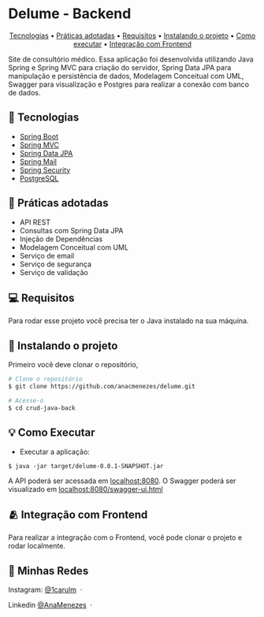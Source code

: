 <h1>Delume - Backend</h1>

<p align="center">
  <a href="#tecnologias">Tecnologias</a> •
  <a href="#practices-adopted">Práticas adotadas</a> •
  <a href="#pre-requisites">Requisitos</a> •
  <a href="#how-to-Installing">Instalando o projeto</a> •
  <a href="#how-to-use">Como executar</a> •
  <a href="#related">Integração com Frontend</a>
</p>

Site de consultório médico. Essa aplicação foi desenvolvida utilizando Java Spring e Spring MVC para criação do servidor, Spring Data JPA para manipulação e persistência de dados, Modelagem Conceitual com UML, Swagger para visualização e Postgres para realizar a conexão com banco de dados.

<h2 id="tecnologias">🔌 Tecnologias</h2> 
 
- [Spring Boot](https://spring.io/projects/spring-boot)
- [Spring MVC](https://docs.spring.io/spring-framework/reference/web/webmvc.html)
- [Spring Data JPA](https://spring.io/projects/spring-data-jpa)
- [Spring Mail](https://docs.spring.io/spring-framework/reference/integration/email.html)
- [Spring Security](https://spring.io/projects/spring-security)
- [PostgreSQL](https://www.postgresql.org/download/)

<h2 id="practices-adopted">📖 Práticas adotadas </h2> 

- API REST
- Consultas com Spring Data JPA
- Injeção de Dependências
- Modelagem Conceitual com UML
- Serviço de email
- Serviço de segurança
- Serviço de validação

<h2 id="pre-requisites">💻 Requisitos</h2> 

Para rodar esse projeto você precisa ter o Java instalado na sua máquina.

<h2 id="how-to-Installing">🚀 Instalando o projeto</h2>

Primeiro você deve clonar o repositório,

```bash
# Clone o repositório
$ git clone https://github.com/anacmenezes/delume.git

# Acesse-o
$ cd crud-java-back
```

<h2 id="how-to-use">💡 Como Executar</h2>

- Executar a aplicação:
```
$ java -jar target/delume-0.0.1-SNAPSHOT.jar
```
A API poderá ser acessada em [localhost:8080](http://localhost:8080).
O Swagger poderá ser visualizado em [localhost:8080/swagger-ui.html](http://localhost:8080/swagger-ui.html)

<h2 id="related">🫂 Integração com Frontend</h2>

Para realizar a integração com o Frontend, você pode clonar o projeto e rodar localmente.

## 📱 Minhas Redes

Instagram: [@1carulm](https://www.instagram.com/1carulm/) &nbsp;&middot;&nbsp;

Linkedin [@AnaMenezes](https://www.linkedin.com/in/ana-menezes-882a8b257/) &nbsp;&middot;&nbsp;
